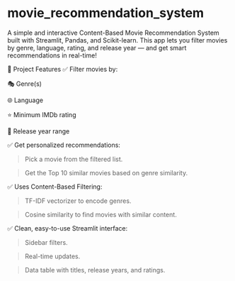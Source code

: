 # movie_recommendation_system
A simple and interactive Content-Based Movie Recommendation System built with Streamlit, Pandas, and Scikit-learn. This app lets you filter movies by genre, language, rating, and release year — and get smart recommendations in real-time!

📂 Project Features
✅ Filter movies by:

🎭 Genre(s)

🌐 Language

⭐ Minimum IMDb rating

📅 Release year range

✅ Get personalized recommendations:

> Pick a movie from the filtered list.

> Get the Top 10 similar movies based on genre similarity.

✅ Uses Content-Based Filtering:

> TF-IDF vectorizer to encode genres.

> Cosine similarity to find movies with similar content.

✅ Clean, easy-to-use Streamlit interface:

> Sidebar filters.

> Real-time updates.

> Data table with titles, release years, and ratings.
